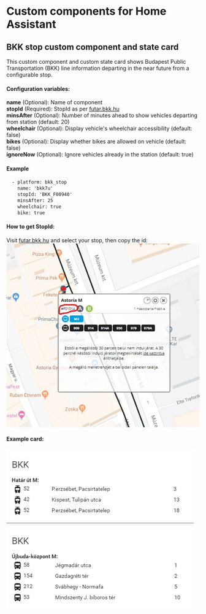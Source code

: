 # Custom components for Home Assistant
## BKK stop custom component and state card

This custom component and custom state card shows Budapest Public Transportation (BKK)
line information departing in the near future from a configurable stop.

#### Configuration variables:
**name** (Optional): Name of component<br />
**stopId** (Required): StopId as per [futar.bkk.hu](http://futar.bkk.hu)<br />
**minsAfter** (Optional): Number of minutes ahead to show vehicles departing from station (default: 20)<br />
**wheelchair** (Optional): Display vehicle's wheelchair accessibility (default: false)<br />
**bikes** (Optional): Display whether bikes are allowed on vehicle (default: false)<br />
**ignoreNow** (Optional): Ignore vehicles already in the station (default: true) <br />

#### Example
```
  - platform: bkk_stop
    name: 'bkk7u'
    stopId: 'BKK_F00940'
    minsAfter: 25
    wheelchair: true
    bike: true
```
#### How to get StopId:
Visit [futar.bkk.hu](http://futar.bkk.hu) and select your stop, then copy the id:
![bkk_stop example](example/bkk_stopid.jpg)

#### Example card:
![bkk_stop example](example/bkk_lovelace.jpg)
